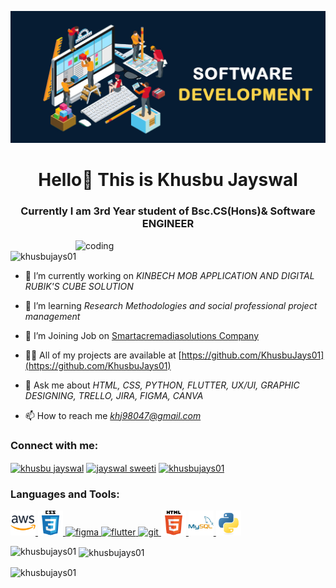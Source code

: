 ![logo](https://github.com/KhusbuJays01/KhusbuJays01/blob/main/software-development.png)

<h1 align="center"> Hello👋 This is Khusbu Jayswal</h1>
<h3 align="center">Currently I am 3rd Year student of Bsc.CS(Hons)& Software ENGINEER</h3>

<img align="right" alt="coding" width= "400" src="https://www.bing.com/th/id/OGC.e17bbb588463ef6f4314a0ac3590d49d?pid=1.7&rurl=https%3a%2f%2fmedia.giphy.com%2fmedia%2fQFAmltthDae8o%2fgiphy.gif&ehk=mQER26IyvOIu8gWqydVsY2km%2bxqOWi4Auz1w3HPfLOk%3d" >


<p align="left"> <img src="https://komarev.com/ghpvc/?username=khusbujays01&label=Profile%20views&color=0e75b6&style=flat" alt="khusbujays01" /> </p>

- 🔭 I’m currently working on *KINBECH MOB APPLICATION AND DIGITAL RUBIK'S CUBE SOLUTION*

- 🌱 I’m learning *Research Methodologies and social professional project management*

- 🔭 I’m Joining Job on [Smartacremadiasolutions Company](https://smartacremediasolutions.com/)

- 👨‍💻 All of my projects are available at [https://github.com/KhusbuJays01](https://github.com/KhusbuJays01)

- 💬 Ask me about *HTML, CSS, PYTHON, FLUTTER, UX/UI, GRAPHIC DESIGNING, TRELLO, JIRA, FIGMA, CANVA*

- 📫 How to reach me *khj98047@gmail.com*

<h3 align="left">Connect with me:</h3>
<p align="left">
<a href="https://linkedin.com/in/khusbu jayswal" target="blank"><img align="center" src="https://raw.githubusercontent.com/rahuldkjain/github-profile-readme-generator/master/src/images/icons/Social/linked-in-alt.svg" alt="khusbu jayswal" height="30" width="40" /></a>
<a href="https://fb.com/jayswal sweeti" target="blank"><img align="center" src="https://raw.githubusercontent.com/rahuldkjain/github-profile-readme-generator/master/src/images/icons/Social/facebook.svg" alt="jayswal sweeti" height="30" width="40" /></a>
<a href="https://instagram.com/khusbujays01" target="blank"><img align="center" src="https://raw.githubusercontent.com/rahuldkjain/github-profile-readme-generator/master/src/images/icons/Social/instagram.svg" alt="khusbujays01" height="30" width="40" /></a>
</p>

<h3 align="left">Languages and Tools:</h3>
<p align="left"> <a href="https://aws.amazon.com" target="_blank" rel="noreferrer"> <img src="https://raw.githubusercontent.com/devicons/devicon/master/icons/amazonwebservices/amazonwebservices-original-wordmark.svg" alt="aws" width="40" height="40"/> </a> <a href="https://www.w3schools.com/css/" target="_blank" rel="noreferrer"> <img src="https://raw.githubusercontent.com/devicons/devicon/master/icons/css3/css3-original-wordmark.svg" alt="css3" width="40" height="40"/> </a> <a href="https://www.figma.com/" target="_blank" rel="noreferrer"> <img src="https://www.vectorlogo.zone/logos/figma/figma-icon.svg" alt="figma" width="40" height="40"/> </a> <a href="https://flutter.dev" target="_blank" rel="noreferrer"> <img src="https://www.vectorlogo.zone/logos/flutterio/flutterio-icon.svg" alt="flutter" width="40" height="40"/> </a> <a href="https://git-scm.com/" target="_blank" rel="noreferrer"> <img src="https://www.vectorlogo.zone/logos/git-scm/git-scm-icon.svg" alt="git" width="40" height="40"/> </a> <a href="https://www.w3.org/html/" target="_blank" rel="noreferrer"> <img src="https://raw.githubusercontent.com/devicons/devicon/master/icons/html5/html5-original-wordmark.svg" alt="html5" width="40" height="40"/> </a> <a href="https://www.mysql.com/" target="_blank" rel="noreferrer"> <img src="https://raw.githubusercontent.com/devicons/devicon/master/icons/mysql/mysql-original-wordmark.svg" alt="mysql" width="40" height="40"/> </a> <a href="https://www.python.org" target="_blank" rel="noreferrer"> <img src="https://raw.githubusercontent.com/devicons/devicon/master/icons/python/python-original.svg" alt="python" width="40" height="40"/> </a> </p>

<p><img align="left" src="https://github-readme-stats.vercel.app/api/top-langs?username=khusbujays01&show_icons=true&locale=en&layout=compact" alt="khusbujays01" /></p>

<p>&nbsp;<img align="center" src="https://github-readme-stats.vercel.app/api?username=khusbujays01&show_icons=true&locale=en" alt="khusbujays01" /></p>

<p><img align="center" src="https://github-readme-streak-stats.herokuapp.com/?user=khusbujays01&" alt="khusbujays01" /></p>
